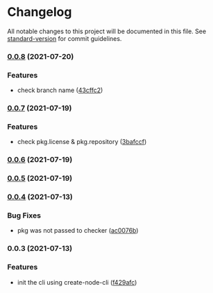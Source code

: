 # Changelog

All notable changes to this project will be documented in this file. See [standard-version](https://github.com/conventional-changelog/standard-version) for commit guidelines.

### [0.0.8](https://github.com/weiran-zsd/prepub/compare/v0.0.7...v0.0.8) (2021-07-20)


### Features

* check branch name ([43cffc2](https://github.com/weiran-zsd/prepub/commit/43cffc25a8378eda4dfdaa7e3710f935c964f886))

### [0.0.7](https://github.com/weiran-zsd/prepub/compare/v0.0.6...v0.0.7) (2021-07-19)


### Features

* check pkg.license & pkg.repository ([3bafccf](https://github.com/weiran-zsd/prepub/commit/3bafccfab0b55b39a1307a0ba52c38ada87722af))

### [0.0.6](https://github.com/weiran-zsd/prepub/compare/v0.0.5...v0.0.6) (2021-07-19)

### [0.0.5](https://github.com/hello-weiran/prepublish/compare/v0.0.4...v0.0.5) (2021-07-19)

### [0.0.4](https://github.com/hello-weiran/prepublish/compare/v0.0.3...v0.0.4) (2021-07-13)


### Bug Fixes

* pkg was not passed to checker ([ac0076b](https://github.com/hello-weiran/prepublish/commit/ac0076bb8e8f04dbfdcd80914b60f740dd5f0b87))

### 0.0.3 (2021-07-13)


### Features

* init the cli using create-node-cli ([f429afc](https://github.com/hello-weiran/prepublish/commit/f429afc774093fee5628516d141010e9b00235d8))
